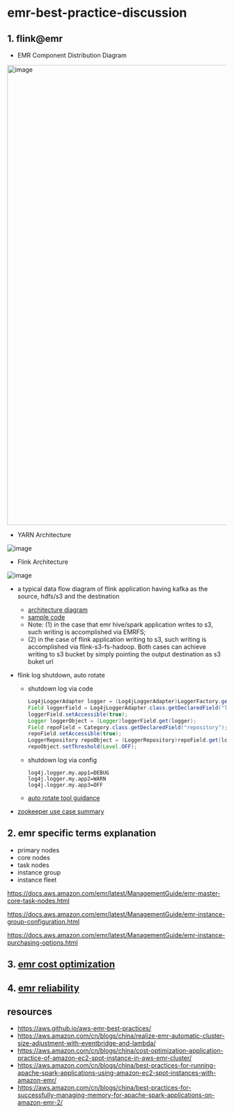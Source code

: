 # emr-best-practice-discussion

## 1. flink@emr

- EMR Component Distribution Diagram


<img width="1056" alt="image" src="https://github.com/symeta/emr-best-practice/assets/97269758/82d1f310-3d61-40cf-afd6-666b6ff8f510">


- YARN Architecture


![image](https://github.com/symeta/emr-best-practice/assets/97269758/6702aeab-f0e0-4387-ae81-c2fdfa7f6d89)


- Flink Architecture


![image](https://github.com/symeta/emr-best-practice/assets/97269758/dcd909fc-adc8-476e-a5d0-e08f45cf8074)


- a typical data flow diagram of flink application having kafka as the source, hdfs/s3 and the destination

  - [architecture diagram](https://github.com/symeta/realtime-dw-prototype/tree/architecture-overview)
  - [sample code](https://github.com/symeta/realtime-dw-prototype/tree/Validate-the-connection-between-MSK-cluster-and-Hudi-(MSK-consumer-via-flink%40emr))
  - Note: (1) in the case that emr hive/spark application writes to s3, such writing is accomplished via EMRFS;
  - (2) in the case of flink application writing to s3, such writing is accomplished via flink-s3-fs-hadoop. Both cases can achieve writing to s3 bucket by simply pointing the output destination as s3 buket url
 

- flink log shutdown, auto rotate

  - shutdown log via code
    ```java
    Log4jLoggerAdapter logger = (Log4jLoggerAdapter)LoggerFactory.getLogger(JobManager.class);
    Field loggerField = Log4jLoggerAdapter.class.getDeclaredField("logger");
    loggerField.setAccessible(true);
    Logger loggerObject = (Logger)loggerField.get(logger);
    Field repoField = Category.class.getDeclaredField("repository");
    repoField.setAccessible(true);
    LoggerRepository repoObject = (LoggerRepository)repoField.get(loggerObject);
    repoObject.setThreshold(Level.OFF);
    ```
  - shutdown log via config
    ```properties
    log4j.logger.my.app1=DEBUG
    log4j.logger.my.app2=WARN
    log4j.logger.my.app3=OFF
    ```
  - [auto rotate tool guidance](https://aws.amazon.com/cn/blogs/big-data/seven-tips-for-using-s3distcp-on-amazon-emr-to-move-data-efficiently-between-hdfs-and-amazon-s3/
)


- [zookeeper use case summary](https://zookeeper.apache.org/doc/r3.9.1/zookeeperUseCases.html)

## 2. emr specific terms explanation

  - primary nodes
  - core nodes
  - task nodes
  - instance group
  - instance fleet

  https://docs.aws.amazon.com/emr/latest/ManagementGuide/emr-master-core-task-nodes.html
  
  https://docs.aws.amazon.com/emr/latest/ManagementGuide/emr-instance-group-configuration.html

  https://docs.aws.amazon.com/emr/latest/ManagementGuide/emr-instance-purchasing-options.html

## 3. [emr cost optimization](https://aws.github.io/aws-emr-best-practices/cost_optimization/best_practices/)

## 4. [emr reliability](https://aws.github.io/aws-emr-best-practices/reliability/best_practices/)
  

## resources
  - https://aws.github.io/aws-emr-best-practices/
  - https://aws.amazon.com/cn/blogs/china/realize-emr-automatic-cluster-size-adjustment-with-eventbridge-and-lambda/
  - https://aws.amazon.com/cn/blogs/china/cost-optimization-application-practice-of-amazon-ec2-spot-instance-in-aws-emr-cluster/
  - https://aws.amazon.com/cn/blogs/china/best-practices-for-running-apache-spark-applications-using-amazon-ec2-spot-instances-with-amazon-emr/
  - https://aws.amazon.com/cn/blogs/china/best-practices-for-successfully-managing-memory-for-apache-spark-applications-on-amazon-emr-2/


